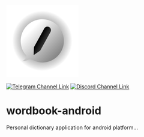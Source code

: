 ![WordBook Logo/Trademark](https://github.com/atahabaki/wordbook-android/raw/dev/media/ic_wordbook_shadow_optimized.png)

[![Telegram Channel Link](https://img.shields.io/static/v1?style=flat&logoColor=violet&logo=Telegram&label=Telegram&message=WordBook%20App&color=blue&logoWidth=20)](https://t.me/wordbookApp/)
[![Discord Channel Link](https://img.shields.io/static/v1?style=flat&logoColor=violet&logo=Discord&label=Discord&message=WordBook%20App&color=5865f2&logoColor=5865f2&logoWidth=20)](https://discord.gg/dwwhBxbHUX)

# wordbook-android
Personal dictionary application for android platform...

